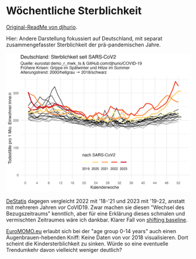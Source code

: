 # Wöchentliche Sterblichkeit

[Original-ReadMe von djhurio](https://github.com/djhurio/COVID-19#readme).

Hier: Andere Darstellung fokussiert auf Deutschland,
mit separat zusammengefasster Sterblichkeit der prä-pandemischen Jahre.

![](./output/Germany.jpg)

[DeStatis](https://www.destatis.de/DE/Themen/Querschnitt/Corona/Gesellschaft/bevoelkerung-sterbefaelle.html)
dagegen vergleicht 2022 mit '18-'21 und 2023 mit '19-22,
anstatt mit mehreren Jahren *vor* CoVID19.
Zwar machen sie diesen "Wechsel des Bezugszeitraums" kenntlich,
aber für eine Erklärung dieses schmalen und vermischten Zeitraumes wäre ich dankbar.
Klarer Fall von [shifting baseline](https://en.wikipedia.org/wiki/Shifting_baseline).

[EuroMOMO.eu](https://www.euromomo.eu/bulletins/2023-08/) erlaubt sich
bei der "age group 0-14 years" auch einen Augenbrauen-hebenden Kniff:
Keine Daten von vor 2018 visualisieren.
Dort scheint die Kindersterblichkeit zu sinken.
Würde so eine eventuelle Trendumkehr davon vielleicht weniger deutlich?
